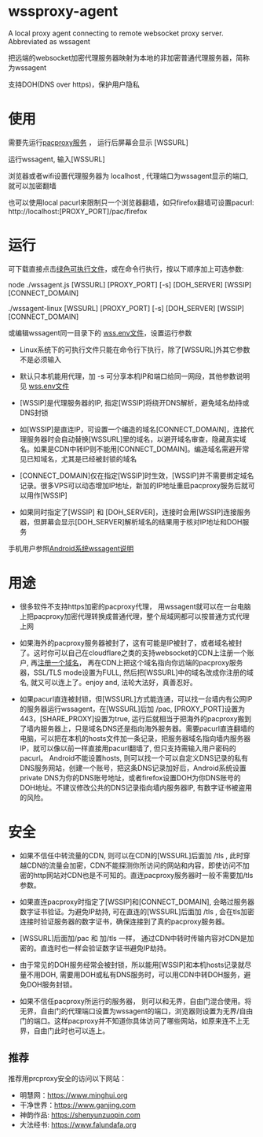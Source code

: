 # wssproxy-agent
A local proxy agent connecting to remote websocket proxy server. Abbreviated as wssagent

把远端的websocket加密代理服务器映射为本地的非加密普通代理服务器，简称为wssagent

支持DOH(DNS over https)，保护用户隐私


# 使用

需要先运行[pacproxy服务](https://github.com/httpgate/pacproxy.js) ， 运行后屏幕会显示 [WSSURL]

运行wssagent, 输入[WSSURL]

浏览器或者wifi设置代理服务器为 localhost , 代理端口为wssagent显示的端口, 就可以加密翻墙

也可以使用local pacurl来限制只一个浏览器翻墙，如只firefox翻墙可设置pacurl: http://localhost:[PROXY_PORT]/pac/firefox


# 运行

可下载直接点击[绿色可执行文件](https://github.com/httpgate/resouces/tree/main/wssproxy-agent)，或在命令行执行，按以下顺序加上可选参数:

node ./wssagent.js  [WSSURL]  [PROXY_PORT]  [-s]  [DOH_SERVER]  [WSSIP]  [CONNECT_DOMAIN]

./wssagent-linux  [WSSURL]  [PROXY_PORT]  [-s]  [DOH_SERVER]  [WSSIP]  [CONNECT_DOMAIN]

或编辑wssagent同一目录下的 [wss.env文件](wss.env)，设置运行参数

* Linux系统下的可执行文件只能在命令行下执行，除了[WSSURL]外其它参数不是必须输入
* 默认只本机能用代理，加 -s 可分享本机IP和端口给同一网段，其他参数说明见 [wss.env文件](wss.env)

* [WSSIP]是代理服务器的IP, 指定[WSSIP]将绕开DNS解析，避免域名劫持或DNS封锁

* 如[WSSIP]是直连IP，可设置一个编造的域名[CONNECT_DOMAIN]，连接代理服务器时会自动替换[WSSURL]里的域名，以避开域名审查，隐藏真实域名。如果是CDN中转IP则不能用[CONNECT_DOMAIN]。编造域名需避开常见已知域名，尤其是已经被封锁的域名

* [CONNECT_DOMAIN]仅在指定[WSSIP]时生效，[WSSIP]并不需要绑定域名记录。很多VPS可以动态增加IP地址，新加的IP地址重启pacproxy服务后就可以用作[WSSIP]

* 如果同时指定了[WSSIP] 和 [DOH_SERVER]，连接时会用[WSSIP]连接服务器，但屏幕会显示[DOH_SERVER]解析域名的结果用于核对IP地址和DOH服务

手机用户参照[Android系统wssagent说明](\/run-in-container\/README\.md)


# 用途

* 很多软件不支持https加密的pacproxy代理， 用wssagent就可以在一台电脑上把pacproxy加密代理转换成普通代理，整个局域网都可以按普通方式代理上网

* 如果海外的pacproxy服务器被封了，这有可能是IP被封了，或者域名被封了。这时你可以自己在cloudflare之类的支持websocket的CDN上注册一个账户, 再[注册一个域名](https://github.com/httpgate/pacproxy.js/blob/main/documents/About_Domain_ZH.md)， 再在CDN上把这个域名指向你远端的pacproxy服务器，SSL/TLS mode设置为FULL, 然后把[WSSURL]中的域名改成你注册的域名, 就又可以连上了。enjoy and, 法轮大法好，真善忍好。

* 如果pacurl直连被封锁，但[WSSURL]方式能连通，可以找一台墙内有公网IP的服务器运行wssagent，在[WSSURL]后加 /pac, [PROXY_PORT]设置为443，[SHARE_PROXY]设置为true, 运行后就相当于把海外的pacproxy搬到了墙内服务器上，只是域名DNS还是指向海外服务器。需要pacurl直连翻墙的电脑，可以把在本机的hosts文件加一条记录，把服务器域名指向墙内服务器IP，就可以像以前一样直接用pacurl翻墙了, 但只支持需输入用户密码的pacurl。 Android不能设置hosts, 则可以找一个可以自定义DNS记录的私有DNS服务网站，创建一个账号，把这条DNS记录加好后，Android系统设置private DNS为你的DNS账号地址，或者firefox设置DOH为你DNS账号的DOH地址。不建议修改公共的DNS记录指向墙内服务器IP, 有数字证书被盗用的风险。


# 安全

* 如果不信任中转流量的CDN, 则可以在CDN的[WSSURL]后面加 /tls , 此时穿越CDN的流量会加密，CDN不能探测你所访问的网站和内容，即使访问不加密的http网站对CDN也是不可知的。直连pacproxy服务器时一般不需要加/tls参数。

* 如果直连pacproxy时指定了[WSSIP]和[CONNECT_DOMAIN], 会略过服务器数字证书验证。为避免IP劫持, 可在直连的[WSSURL]后面加 /tls , 会在tls加密连接时验证服务器的数字证书，确保连接到了真的pacproxy服务器。

* [WSSURL]后面加/pac 和 加/tls 一样， 通过CDN中转时传输内容对CDN是加密的。直连时也一样会验证数字证书避免IP劫持。

* 由于常见的DOH服务经常会被封锁，所以能用[WSSIP]和本机hosts记录就尽量不用DOH, 需要用DOH或私有DNS服务时，可以用CDN中转DOH服务，避免DOH服务封锁。

* 如果不信任pacproxy所运行的服务器， 则可以和无界，自由门混合使用。将无界，自由门的代理端口设置为wssagent的端口，浏览器则设置为无界/自由门的端口。这样pacproxy并不知道你具体访问了哪些网站，如原来连不上无界，自由门此时也可以连上。


## 推荐

推荐用prcproxy安全的访问以下网站：
* 明慧网：https://www.minghui.org
* 干净世界：https://www.ganjing.com
* 神韵作品: https://shenyunzuopin.com
* 大法经书: https://www.falundafa.org
